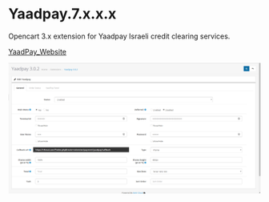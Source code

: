 # Yaadpay.7.x.x.x
Opencart 3.x extension for Yaadpay Israeli credit clearing services.

[YaadPay_Website](https://yaadpay.yaad.net/)

![Image](https://github.com/Giladx/Yaadpay_1.0.0/blob/master/yaadpay.png)

